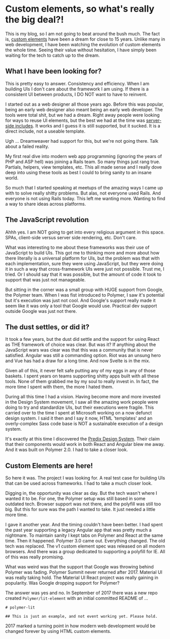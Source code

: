 # Custom elements, so what's really the big deal?!

<small><auro-datetime utc="2020-11-06T00:01:00Z" month="long"></auro-datetime></small>

This is my blog, so I am not going to beat around the bush much. The fact is, [custom elements](https://developer.mozilla.org/en-US/docs/Web/Web_Components/Using_custom_elements) have been a dream for close to 15 years. Unlike many in web development, I have been watching the evolution of custom elements the whole time. Seeing their value without hesitation, I have simply been waiting for the tech to catch up to the dream.

## What I have been looking for?

This is pretty easy to answer. Consistency and efficiency. When I am building UIs I don't care about the framework I am using. If there is a consistent UI between products, I DO NOT want to have to reinvent.

I started out as a web designer all those years ago. Before this was popular, being an early web designer also meant being an early web developer. The tools were total shit, but we had a dream. Right away people were looking for ways to reuse UI elements, but the best we had at the time was [server-side includes](http://httpd.apache.org/docs/2.2/howto/ssi.html). It works and I guess it is still supported, but it sucked. It is a direct include, not a useable template.

Ugh ... Dreamweaver had support for this, but we're not going there. Talk about a failed reality.

My first real dive into modern web app programming (ignoring the years of PHP and ASP hell) was joining a Rails team. So many things just rang true. Partials, helpers, view templates, etc. This all made sense and I really dove deep into using these tools as best I could to bring sanity to an insane world.

So much that I started speaking at meetups of the amazing ways I came up with to solve really shitty problems. But alas, not everyone used Rails. And everyone is not using Rails today. This left me wanting more. Wanting to find a way to share ideas across platforms.

## The JavaScript revolution

Ahhh yes. I am NOT going to get into every religious argument in this space. SPAs, client-side versus server side rendering, etc. Don't care.

What was interesting to me about these frameworks was their use of JavaScript to build UIs. This got me to thinking more and more about how there literally is a universal platform for UIs, but the problem was that with each implementation, sure they were using JavaScript, but they were doing it in such a way that cross-framework UIs were just not possible. Trust me, I tried. Or I should say that it was possible, but the amount of code it took to support that was just not manageable.

But sitting in the corner was a small group with HUGE support from Google, the Polymer team. When I was fist introduced to Polymer, I saw it's potential but it's execution was just not cool. And Google's support really made it seem like it was only a tool that Google would use. Practical dev support outside Google was just not there.

## The dust settles, or did it?

It took a few years, but the dust did settle and the support for using React as THE framework of choice was clear. But was it? If anything about the JavaScript wars was clear was that this was a community that is never satisfied. Angular was still a commanding option. Riot was an unsung hero and Vue has had a draw for a long time. And now Svelte is in the mix.

Given all of this, it never felt safe putting any of my eggs in any of those baskets. I spent years on teams supporting shitty apps built with all these tools. None of them grabbed me by my soul to really invest in. In fact, the more time I spent with them, the more I hated them.

During all this time I had a vision. Having become more and more invested in the Design System movement, I saw all the amazing work people were doing to try and standardize UIs, but their executions were fragile. This carried over to the time I spent at Microsoft working on a now defunct design system. I said it then and I say it now, HTML 'templates' and an overly-complex Sass code base is NOT a sustainable execution of a design system.

It's exactly at this time I discovered the [Predix Design System](https://www.predix-ui.com/#/home). Their claim that their components would work in both React and Angular blew me away. And it was built on Polymer 2.0. I had to take a closer look.

## Custom Elements are here!

So here it was. The project I was looking for. A real test case for building UIs that can be used across frameworks. I had to take a much closer look.

Digging in, the opportunity was clear as day. But the tech wasn't where I wanted it to be. For one, the Polymer setup was still based in some outdated tech. Browser support was not there, and the polyfill was still too big. But this for sure was the path I wanted to take. It just needed a little more time.

I gave it another year. And the timing couldn't have been better. I had spent the past year supporting a legacy Angular app that was pretty much a nightmare. To maintain sanity I kept tabs on Polymer and React at the same time. Then it happened. Polymer 3.0 came out. Everything changed. The old tech was replaced. The v1 custom element spec was released on all modern browsers. And there was a group dedicated to supporting a polyfill for IE. All of this was really promising.

What was weird was that the support that Google was throwing behind Polymer was fading. Polymer Summit never returned after 2017. Material UI was really taking hold. The Material UI React project was really gaining in popularity. Was Google dropping support for Polymer?

The answer was yes and no. In September of 2017 there was a new repo created `Polymer/lit-element` with an initial committed README of ...

```
# polymer-lit

## This is just an example, and not event working yet. Please hold.
```

2017 marked a turning point in how modern web development would be changed forever by using HTML custom elements.
